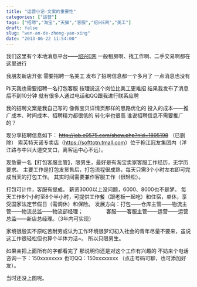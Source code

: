 ```yaml
---
title: "运营小记-文案的重要性"
categories: ["运营"]
tags: ["招聘","淘宝","天猫","客服","绍兴E网","美工"]
draft: false
slug: "wen-an-de-zhong-yao-xing"
date: "2013-06-22 11:54:00"
---
```


我们这里有个本地消息平台——<a href="http://www.e0575.com" target="_blank">绍兴E网</a>
一般租房啊、找工作啊、二手交易啊都在这里进行

我朋友新店开张
需要招聘一名美工
发布了招聘信息都一个多月了
一点消息也没有

昨天我也需要招聘一名打包客服
按理说这个岗位比美工更难招
结果我发布了消息后不到10分钟
就有很多人通过电话和QQ跟我进行联系应聘

我的招聘文案是我自己写的
像做宝贝详情页那样的思路优化的
投入的成本——推广成本、时间成本、招聘精力都很低的
转化率也很高
谁说招聘信息不需要推广的？

现分享招聘信息如下：
<del><a href="http://job.e0575.com/show.php?nId=1895198" target="_blank">http://job.e0575.com/show.php?nId=1895198</a></del> （已删除）
索芙特天诺专卖店（<a href="https://softtotn.tmall.com" target="_blank">https://softtotn.tmall.com</a>）位于袍江冠友集团内（洋江路与中兴大道交叉口，离客运中心不远）。

现急需一名【打包客服主管】，限男生，最好是有淘宝卖家客服工作经历，无学历要求。
主要工作是打包发货售后，打包流程很成熟，每天只需3个小时左右即可完成当天的打包工作。
其实时间需要兼作客服工作（很轻松）。

打包可计件，客服有提成。
薪资3000以上没问题，6000、8000也不是梦。
每天工作8个小时至8个半小时，可提供工作餐（跟老板一起吃）和住宿，单休，享受国家法定节假日（需调休）和保险。
发展方向：打包——仓库主管——物流主管——物流总监——物流部经理；
&nbsp;&nbsp;&nbsp;&nbsp;&nbsp;&nbsp;&nbsp;&nbsp;&nbsp;&nbsp;&nbsp;&nbsp;&nbsp;&nbsp;&nbsp;客服——客服主管——运营——运营总监——新店总经理。（3年内可实现）

家境很殷实不原吃苦耐劳或认为工作环境很梦幻初入社会的青年尽量不要来，虽说这工作很轻松但也算个半体力活~。
所以只限男生。

如果亲把上面所有的字都看完了
那说明你还是对这个工作有兴趣的
不妨来个电话咨询一下：150xxxxxxxx
也可QQ：150xxxxxxxx （点击号码可聊，也可添加好友）。
<!--more-->
当时还没上图呢。
